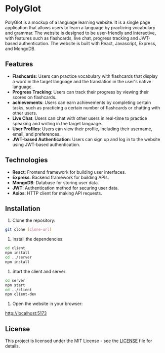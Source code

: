 # PolyGlot

PolyGlot is a mockup of a language learning website. It is a single page application that allows users to learn a language by practicing vocabulary and grammar. The website is designed to be user-friendly and interactive, with features such as flashcards, live chat, progress tracking and JWT-based authentication. The website is built with React, Javascript, Express, and MongoDB.

## Features

- **Flashcards**: Users can practice vocabulary with flashcards that display a word in the target language and the translation in the user's native language.
- **Progress Tracking**: Users can track their progress by viewing their scores on flashcards.
- **achievements**: Users can earn achievements by completing certain tasks, such as practicing a certain number of flashcards or chatting with other users.
- **Live Chat**: Users can chat with other users in real-time to practice speaking and writing in the target language.
- **User Profiles**: Users can view their profile, including their username, email, and preferences.
- **JWT-based Authentication**: Users can sign up and log in to the website using JWT-based authentication.

## Technologies

- **React**: Frontend framework for building user interfaces.
- **Express**: Backend framework for building APIs.
- **MongoDB**: Database for storing user data.
- **JWT**: Authentication method for securing user data.
- **Axios**: HTTP client for making API requests.

## Installation

1. Clone the repository:

```bash
git clone [clone-url]
```

1. Install the dependencies:

```bash
cd client
npm install
cd ../server
npm install
```

1. Start the client and server:

```bash
cd server
npm start
cd ../client
npm client-dev
```

1. Open the website in your browser:

<http://localhost:5173>

## License

This project is licensed under the MIT License - see the [LICENSE](LICENSE) file for details.
